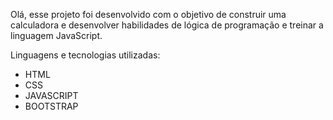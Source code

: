 Olá, esse projeto foi desenvolvido com o objetivo de construir uma calculadora e desenvolver habilidades de lógica de programação e treinar a linguagem JavaScript.

Linguagens e tecnologias utilizadas:
- HTML
- CSS
- JAVASCRIPT
- BOOTSTRAP
